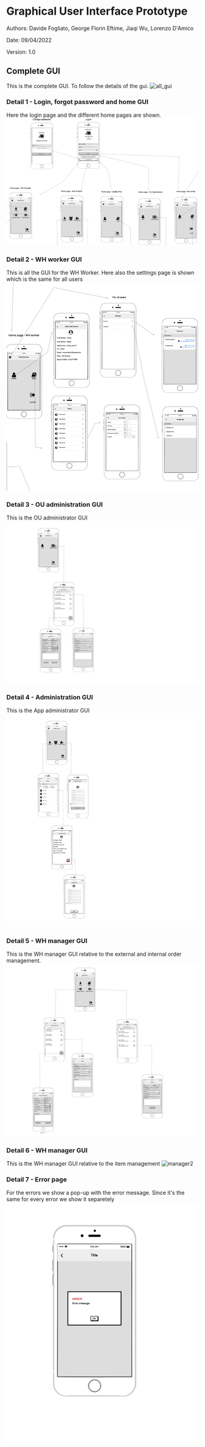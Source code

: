 # Graphical User Interface Prototype  

Authors: Davide Fogliato, George Florin Eftime, Jiaqi Wu, Lorenzo D'Amico

Date: 09/04/2022

Version: 1.0




## Complete GUI
This is the complete GUI. To follow the details of the gui.
![all_gui](./Images/GUI/all_GUI.png)


### Detail 1 - Login, forgot password and home GUI
Here the login page and the different home pages are shown.
![login_passw_home](./Images/GUI/login_passw_home.png)


### Detail 2 - WH worker GUI
This is all the GUI for the WH Worker.
Here also the settings page is shown which is the same for all users
![wh_worker](./Images/GUI/WH_worker.png)


### Detail 3 - OU administration GUI
This is the OU administrator GUI
![ou_admin](./Images/GUI/OU_administrator.png)



### Detail 4 - Administration GUI
This is the App administrator GUI
![admin](./Images/GUI/App_administrator.png)


### Detail 5 - WH manager GUI
This is the WH manager GUI relative to the external and internal order management.
![manager1](./Images/GUI/WH_manager_orders.png)


### Detail 6 - WH manager GUI 
This is the WH manager GUI relative to the item management
![manager2](./Images/GUI/WHManager_item.png)

### Detail 7 - Error page
For the errors we show a pop-up with the error message. Since it's the same for every error we show it separetely
![manager2](./Images/GUI/error_page.png)